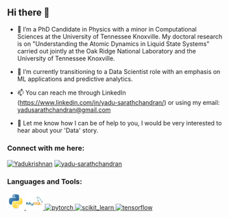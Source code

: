 ## Hi there 👋

- 🔭 I’m a PhD Candidate in Physics with a minor in Computational Sciences at the University of Tennessee Knoxville. My doctoral research is on "Understanding the Atomic Dynamics in Liquid State Systems" carried out jointly at the Oak Ridge National Laboratory and the University of Tennessee Knoxville. 

- 🌱 I’m currently transitioning to a Data Scientist role with an emphasis on ML applications and predictive analytics.

- 📫 You can reach me through LinkedIn (https://www.linkedin.com/in/yadu-sarathchandran/) or using my email: yadusarathchandran@gmail.com 

- 💬 Let me know how I can be of help to you, I would be very interested to hear about your 'Data' story.

<!--
**Yadukrishnan1/Yadukrishnan1** is a ✨ _special_ ✨ repository because its `README.md` (this file) appears on your GitHub profile.

Here are some ideas to get you started:

- 🔭 I’m currently working on ...
- 🌱 I’m currently learning ...
- 👯 I’m looking to collaborate on ...
- 🤔 I’m looking for help with ...
- 💬 Ask me about ...
- 📫 How to reach me: ...
- 😄 Pronouns: ...
- ⚡ Fun fact: ...
-->

<h3>Connect with me here:</h3>

<p align="left">
<a href="https://twitter.com/Yadukrishnan" target="blank"><img align="center" src="https://cdn.jsdelivr.net/npm/simple-icons@3.0.1/icons/twitter.svg" alt="Yadukrishnan" height="30" width="40" /></a>
<a href="https://linkedin.com/in/yadu-sarathchandran" target="blank"><img align="center" src="https://cdn.jsdelivr.net/npm/simple-icons@3.0.1/icons/linkedin.svg" alt="yadu-sarathchandran" height="30" width="40" /></a>

</p>

<h3 align="left">Languages and Tools:</h3>


</a> <a href="https://www.python.org" target="_blank"> <img src="https://raw.githubusercontent.com/devicons/devicon/master/icons/python/python-original.svg" alt="python" width="40" height="40"/> 
</a> <a href="https://www.mysql.com/" target="_blank"> <img src="https://raw.githubusercontent.com/devicons/devicon/master/icons/mysql/mysql-original-wordmark.svg" alt="mysql" width="40" height="40"/> 
</a> <a href="https://pytorch.org/" target="_blank"> <img src="https://www.vectorlogo.zone/logos/pytorch/pytorch-icon.svg" alt="pytorch" width="40" height="40"/> 
</a> <a href="https://scikit-learn.org/" target="_blank"> <img src="https://upload.wikimedia.org/wikipedia/commons/0/05/Scikit_learn_logo_small.svg" alt="scikit_learn" width="40" height="40"/> 
</a> <a href="https://www.tensorflow.org" target="_blank"> <img src="https://www.vectorlogo.zone/logos/tensorflow/tensorflow-icon.svg" alt="tensorflow" width="40" height="40"/>
</a> 
</p>

